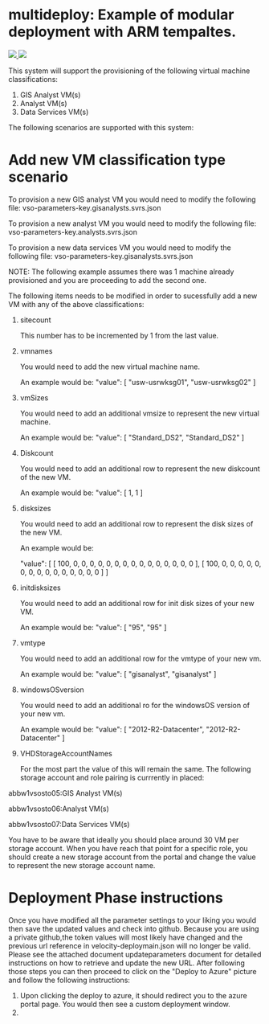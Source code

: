 # multideploy: Example of modular deployment with ARM tempaltes. 

<a href="https://portal.azure.com/#create/Microsoft.Template/uri/https%3A%2F%2Fraw.githubusercontent.com%2FMincom%2Fepm-devops%2Fmaster%2FVelocity%2Fvelocity-deploymain.json%3Ftoken%3DAMNanCaM834JbjKZFWcgPjeV35WgLExLks5X4ZZZwA%3D%3D" target="_blank">
    <img src="https://camo.githubusercontent.com/9285dd3998997a0835869065bb15e5d500475034/687474703a2f2f617a7572656465706c6f792e6e65742f6465706c6f79627574746f6e2e706e67" data-canonical-src="http://azuredeploy.net/deploybutton.png" style="max-width:100%;">
</a>
<a href="http://armviz.io/#/?load=https%3A%2F%2Fraw.githubusercontent.com%2FMincom%2Fepm-devops%2Fmaster%2FDeployment%2FVelocity%2Fvso-template-multisvrdeploy_withkey.cse.domain.json%3Ftoken%3DAMNanKrJXyH06GHq590vS7QJHUPwfgklks5X4ZIWwA%3D%3D" target="_blank">
    <img src="http://armviz.io/visualizebutton.png"/>
</a>

This system will support the provisioning of the following virtual machine classifications:

1. GIS Analyst VM(s)
2. Analyst VM(s)
3. Data Services VM(s)

The following scenarios are supported with this system:

Add new VM classification type scenario
=======================================
To provision a new GIS analyst VM you would need to modify the following file: vso-parameters-key.gisanalysts.svrs.json

To provision a new analyst VM you would need to modify the following file: vso-parameters-key.analysts.svrs.json

To provision a new data services VM you would need to modify the following file: vso-parameters-key.gisanalysts.svrs.json

NOTE: The following example assumes there was 1 machine already provisioned and you are proceeding to add the second one. 

The following items needs to be modified in order to sucessfully add a new VM with any of the above classifications:

1. sitecount

    This number has to be incremented by 1 from the last value. 
2. vmnames

    You would need to add the new virtual machine name. 
    
    An example would be: "value": [ "usw-usrwksg01", "usw-usrwksg02" ]
3. vmSizes

    You would need to add an additional vmsize to represent the new virtual machine. 
    
    An example would be: "value": [ "Standard_DS2", "Standard_DS2" ]
4. Diskcount
    
    You would need to add an additional row to represent the new diskcount of the new VM. 

    An example would be: "value": [ 1, 1 ]
5. disksizes
    
    You would need to add an additional row to represent the disk sizes of the new VM. 

    An example would be:
    
      "value": [
        [ 100, 0, 0, 0, 0, 0, 0, 0, 0, 0, 0, 0, 0, 0, 0, 0 ],
        [ 100, 0, 0, 0, 0, 0, 0, 0, 0, 0, 0, 0, 0, 0, 0, 0 ]
      ]
6. initdisksizes

    You would need to add an additional row for init disk sizes of your new VM. 

    An example would be: "value": [ "95", "95" ]
7. vmtype
    
    You would need to add an additional row for the vmtype of your new vm. 

    An example would be: "value": [ "gisanalyst", "gisanalyst" ]
8. windowsOSversion
    
    You would need to add an additional ro for the windowsOS version of your new vm. 

    An example would be: "value": [ "2012-R2-Datacenter", "2012-R2-Datacenter" ]
9. VHDStorageAccountNames
 
    For the most part the value of this will remain the same. The following storage account and role pairing is currrently in placed:

abbw1vsosto05:GIS Analyst VM(s)

abbw1vsosto06:Analyst VM(s)

abbw1vsosto07:Data Services VM(s)

You have to be aware that ideally you should place around 30 VM per storage account. When you have reach that point for a specific role, you should create a new storage account from the portal and change the value to represent the new storage account name. 

Deployment Phase instructions
=============================
Once you have modified all the parameter settings to your liking you would then save the updated values and check into github. Because you are using a private github,the token values will most likely have changed and the previous url reference in velocity-deploymain.json will no longer be valid. Please see the attached document updateparameters document for detailed instructions on how to retrieve and update the new URL. After following those steps you can then proceed to click on the "Deploy to Azure" picture and follow the following instructions:

1. Upon clicking the deploy to azure, it should redirect you to the azure portal page. You would then see a custom deployment window. 
2. 


